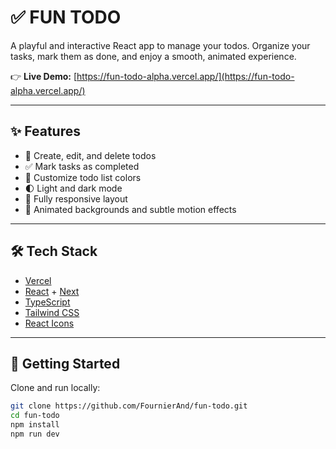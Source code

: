# ✅ FUN TODO

A playful and interactive React app to manage your todos.
Organize your tasks, mark them as done, and enjoy a smooth, animated experience.

👉 **Live Demo:** [https://fun-todo-alpha.vercel.app/](https://fun-todo-alpha.vercel.app/)  

---

## ✨ Features
- 📝 Create, edit, and delete todos
- ✅ Mark tasks as completed
- 🎨 Customize todo list colors
- 🌓 Light and dark mode
- 📱 Fully responsive layout
- 🎨 Animated backgrounds and subtle motion effects

---

## 🛠️ Tech Stack
- [Vercel](https://vercel.com)
- [React](https://react.dev/) + [Next](https://nextjs.org)  
- [TypeScript](https://www.typescriptlang.org/)
- [Tailwind CSS](https://tailwindcss.com/)
- [React Icons](https://react-icons.github.io/react-icons/)

---

## 🚀 Getting Started
Clone and run locally:  

```bash
git clone https://github.com/FournierAnd/fun-todo.git
cd fun-todo
npm install
npm run dev
